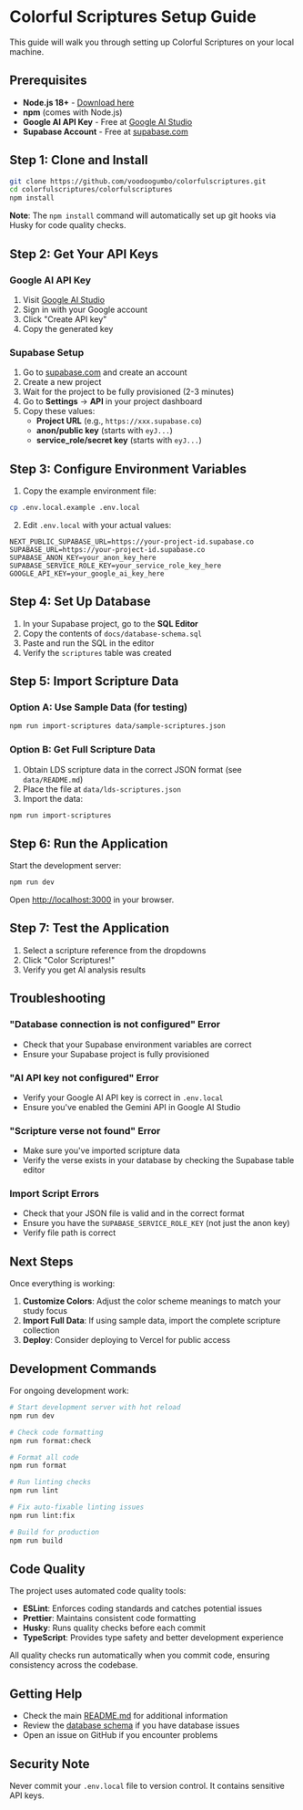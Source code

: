 # Colorful Scriptures Setup Guide

This guide will walk you through setting up Colorful Scriptures on your local machine.

## Prerequisites

- **Node.js 18+** - [Download here](https://nodejs.org/)
- **npm** (comes with Node.js)
- **Google AI API Key** - Free at [Google AI Studio](https://aistudio.google.com/app/apikey)
- **Supabase Account** - Free at [supabase.com](https://supabase.com)

## Step 1: Clone and Install

```bash
git clone https://github.com/voodoogumbo/colorfulscriptures.git
cd colorfulscriptures/colorfulscriptures
npm install
```

**Note**: The `npm install` command will automatically set up git hooks via Husky for code quality checks.

## Step 2: Get Your API Keys

### Google AI API Key

1. Visit [Google AI Studio](https://aistudio.google.com/app/apikey)
2. Sign in with your Google account
3. Click "Create API key"
4. Copy the generated key

### Supabase Setup

1. Go to [supabase.com](https://supabase.com) and create an account
2. Create a new project
3. Wait for the project to be fully provisioned (2-3 minutes)
4. Go to **Settings** → **API** in your project dashboard
5. Copy these values:
   - **Project URL** (e.g., `https://xxx.supabase.co`)
   - **anon/public key** (starts with `eyJ...`)
   - **service_role/secret key** (starts with `eyJ...`)

## Step 3: Configure Environment Variables

1. Copy the example environment file:

```bash
cp .env.local.example .env.local
```

2. Edit `.env.local` with your actual values:

```env
NEXT_PUBLIC_SUPABASE_URL=https://your-project-id.supabase.co
SUPABASE_URL=https://your-project-id.supabase.co
SUPABASE_ANON_KEY=your_anon_key_here
SUPABASE_SERVICE_ROLE_KEY=your_service_role_key_here
GOOGLE_API_KEY=your_google_ai_key_here
```

## Step 4: Set Up Database

1. In your Supabase project, go to the **SQL Editor**
2. Copy the contents of `docs/database-schema.sql`
3. Paste and run the SQL in the editor
4. Verify the `scriptures` table was created

## Step 5: Import Scripture Data

### Option A: Use Sample Data (for testing)

```bash
npm run import-scriptures data/sample-scriptures.json
```

### Option B: Get Full Scripture Data

1. Obtain LDS scripture data in the correct JSON format (see `data/README.md`)
2. Place the file at `data/lds-scriptures.json`
3. Import the data:

```bash
npm run import-scriptures
```

## Step 6: Run the Application

Start the development server:

```bash
npm run dev
```

Open [http://localhost:3000](http://localhost:3000) in your browser.

## Step 7: Test the Application

1. Select a scripture reference from the dropdowns
2. Click "Color Scriptures!"
3. Verify you get AI analysis results

## Troubleshooting

### "Database connection is not configured" Error

- Check that your Supabase environment variables are correct
- Ensure your Supabase project is fully provisioned

### "AI API key not configured" Error

- Verify your Google AI API key is correct in `.env.local`
- Ensure you've enabled the Gemini API in Google AI Studio

### "Scripture verse not found" Error

- Make sure you've imported scripture data
- Verify the verse exists in your database by checking the Supabase table editor

### Import Script Errors

- Check that your JSON file is valid and in the correct format
- Ensure you have the `SUPABASE_SERVICE_ROLE_KEY` (not just the anon key)
- Verify file path is correct

## Next Steps

Once everything is working:

1. **Customize Colors**: Adjust the color scheme meanings to match your study focus
2. **Import Full Data**: If using sample data, import the complete scripture collection
3. **Deploy**: Consider deploying to Vercel for public access

## Development Commands

For ongoing development work:

```bash
# Start development server with hot reload
npm run dev

# Check code formatting
npm run format:check

# Format all code
npm run format

# Run linting checks
npm run lint

# Fix auto-fixable linting issues
npm run lint:fix

# Build for production
npm run build
```

## Code Quality

The project uses automated code quality tools:

- **ESLint**: Enforces coding standards and catches potential issues
- **Prettier**: Maintains consistent code formatting
- **Husky**: Runs quality checks before each commit
- **TypeScript**: Provides type safety and better development experience

All quality checks run automatically when you commit code, ensuring consistency across the codebase.

## Getting Help

- Check the main [README.md](../README.md) for additional information
- Review the [database schema](database-schema.sql) if you have database issues
- Open an issue on GitHub if you encounter problems

## Security Note

Never commit your `.env.local` file to version control. It contains sensitive API keys.
